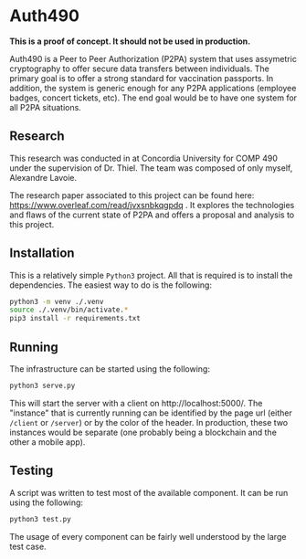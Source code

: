 # Auth490

**This is a proof of concept. It should not be used in production.**

Auth490 is a Peer to Peer Authorization (P2PA) system that uses assymetric cryptography to offer secure data transfers between individuals. The primary goal is to offer a strong standard for vaccination passports. In addition, the system is generic enough for any P2PA applications (employee badges, concert tickets, etc). The end goal would be to have one system for all P2PA situations.

## Research

This research was conducted in at Concordia University for COMP 490 under the supervision of Dr. Thiel. The team was composed of only myself, Alexandre Lavoie. 

The research paper associated to this project can be found here: https://www.overleaf.com/read/jvxsnbkqgpdq . It explores the technologies and flaws of the current state of P2PA and offers a proposal and analysis to this project.

## Installation

This is a relatively simple `Python3` project. All that is required is to install the dependencies. The easiest way to do is the following:

```bash
python3 -m venv ./.venv
source ./.venv/bin/activate.*
pip3 install -r requirements.txt
```

## Running

The infrastructure can be started using the following:

```bash
python3 serve.py
```

This will start the server with a client on http://localhost:5000/. The "instance" that is currently running can be identified by the page url (either `/client` or `/server`) or by the color of the header. In production, these two instances would be separate (one probably being a blockchain and the other a mobile app). 

## Testing

A script was written to test most of the available component. It can be run using the following:

```bash
python3 test.py
```

The usage of every component can be fairly well understood by the large test case.
